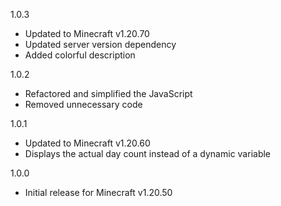 1.0.3
- Updated to Minecraft v1.20.70
- Updated server version dependency
- Added colorful description

1.0.2
- Refactored and simplified the JavaScript
- Removed unnecessary code

1.0.1
- Updated to Minecraft v1.20.60
- Displays the actual day count instead of a dynamic variable

1.0.0
- Initial release for Minecraft v1.20.50